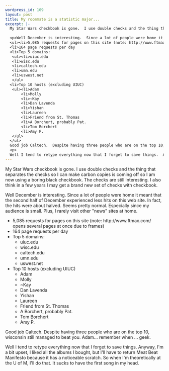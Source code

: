 ```yaml
--- 
wordpress_id: 109
layout: post
title: My roommate is a statistic major...
excerpt: |-
  My Star Wars checkbook is gone.  I use double checks and the thing that separates the checks so I can make carbon copies is coming off so I am now using a boring black checkbook.  The checks are still interesting.  I also think in a few years I may get a brand new set of checks with checkbook.
  
  <p>Well December is interesting.  Since a lot of people were home it meant that the second half of December experienced less hits on this web site.  In fact, the hits were about halved.  Seems pretty normal.  Especially since my audience is small.  Plus, I rarely visit other "news" sites at home.
  <ul><li>5,085 requests for pages on this site (note: http://www.ftmax.com/ opens several pages at once due to frames)
  <li>164 page requests per day
  <li>Top 5 domains:
   <ul><li>uiuc.edu
   <li>wisc.edu
   <li>caltech.edu
   <li>umn.edu
   <li>uswest.net
   </ul>
  <li>Top 10 hosts (excluding UIUC)
   <ul><li>Adam
       <li>Molly
       <li>~Kay
       <li>Dan Lavenda
       <li>Yishan
       <li>Laureen
       <li>Friend from St. Thomas
       <li>A Borchert, probably Pat.
       <li>Tom Borchert
       <li>Amy P.
   </ul>
  </ul>
  Good job Caltech.  Despite having three people who are on the top 10, wisconsin still managed to beat you.  Adam... remember when ... geek.
  <p>
  Well I tend to retype everything now that I forget to save things.  Anyway, I'm a bit upset, I liked all the albums I bought, but I'll have to return Meat Beat Manifesto because it has a noticeable scratch.  So when I'm theoretically at the U of M, I'll do that.  It sucks to have the first song in my head.
---
```

My Star Wars checkbook is gone.  I use double checks and the thing that separates the checks so I can make carbon copies is coming off so I am now using a boring black checkbook.  The checks are still interesting.  I also think in a few years I may get a brand new set of checks with checkbook.

<p>Well December is interesting.  Since a lot of people were home it meant that the second half of December experienced less hits on this web site.  In fact, the hits were about halved.  Seems pretty normal.  Especially since my audience is small.  Plus, I rarely visit other "news" sites at home.
<ul><li>5,085 requests for pages on this site (note: http://www.ftmax.com/ opens several pages at once due to frames)
<li>164 page requests per day
<li>Top 5 domains:
 <ul><li>uiuc.edu
 <li>wisc.edu
 <li>caltech.edu
 <li>umn.edu
 <li>uswest.net
 </ul>
<li>Top 10 hosts (excluding UIUC)
 <ul><li>Adam
     <li>Molly
     <li>~Kay
     <li>Dan Lavenda
     <li>Yishan
     <li>Laureen
     <li>Friend from St. Thomas
     <li>A Borchert, probably Pat.
     <li>Tom Borchert
     <li>Amy P.
 </ul>
</ul>
Good job Caltech.  Despite having three people who are on the top 10, wisconsin still managed to beat you.  Adam... remember when ... geek.
<p>
Well I tend to retype everything now that I forget to save things.  Anyway, I'm a bit upset, I liked all the albums I bought, but I'll have to return Meat Beat Manifesto because it has a noticeable scratch.  So when I'm theoretically at the U of M, I'll do that.  It sucks to have the first song in my head.
